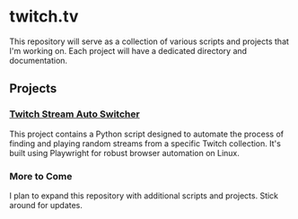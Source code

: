 # twitch.tv

This repository will serve as a collection of various scripts and projects that I'm working on. Each project will have a dedicated directory and documentation.

## Projects

### [Twitch Stream Auto Switcher](auto-switcher)

This project contains a Python script designed to automate the process of finding and playing random streams from a specific Twitch collection. It's built using Playwright for robust browser automation on Linux.

### More to Come

I plan to expand this repository with additional scripts and projects. Stick around for updates.
